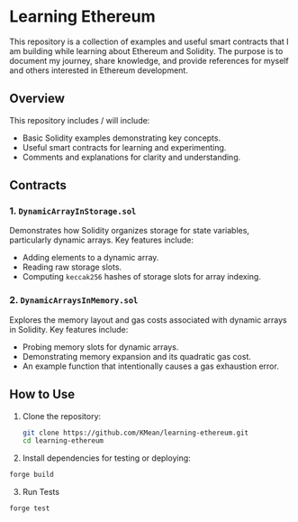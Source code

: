 # Learning Ethereum

This repository is a collection of examples and useful smart contracts that I am building while learning about Ethereum and Solidity. The purpose is to document my journey, share knowledge, and provide references for myself and others interested in Ethereum development.

## Overview

This repository includes / will include:
- Basic Solidity examples demonstrating key concepts.
- Useful smart contracts for learning and experimenting.
- Comments and explanations for clarity and understanding.

## Contracts

### 1. `DynamicArrayInStorage.sol`
Demonstrates how Solidity organizes storage for state variables, particularly dynamic arrays. Key features include:
- Adding elements to a dynamic array.
- Reading raw storage slots.
- Computing `keccak256` hashes of storage slots for array indexing.

### 2. `DynamicArraysInMemory.sol`
Explores the memory layout and gas costs associated with dynamic arrays in Solidity. Key features include:
- Probing memory slots for dynamic arrays.
- Demonstrating memory expansion and its quadratic gas cost.
- An example function that intentionally causes a gas exhaustion error.


## How to Use

1. Clone the repository:
   ```bash
   git clone https://github.com/KMean/learning-ethereum.git
   cd learning-ethereum
   ```
2. Install dependencies for testing or deploying:
```bash
forge build
```
3. Run Tests
```bash
forge test
```